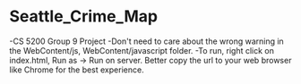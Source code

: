 # Seattle_Crime_Map
-CS 5200 Group 9 Project
-Don't need to care about the wrong warning in the WebContent/js, WebContent/javascript folder. 
-To run, right click on index.html, Run as -> Run on server. Better copy the url to your web browser like Chrome for the best experience.
